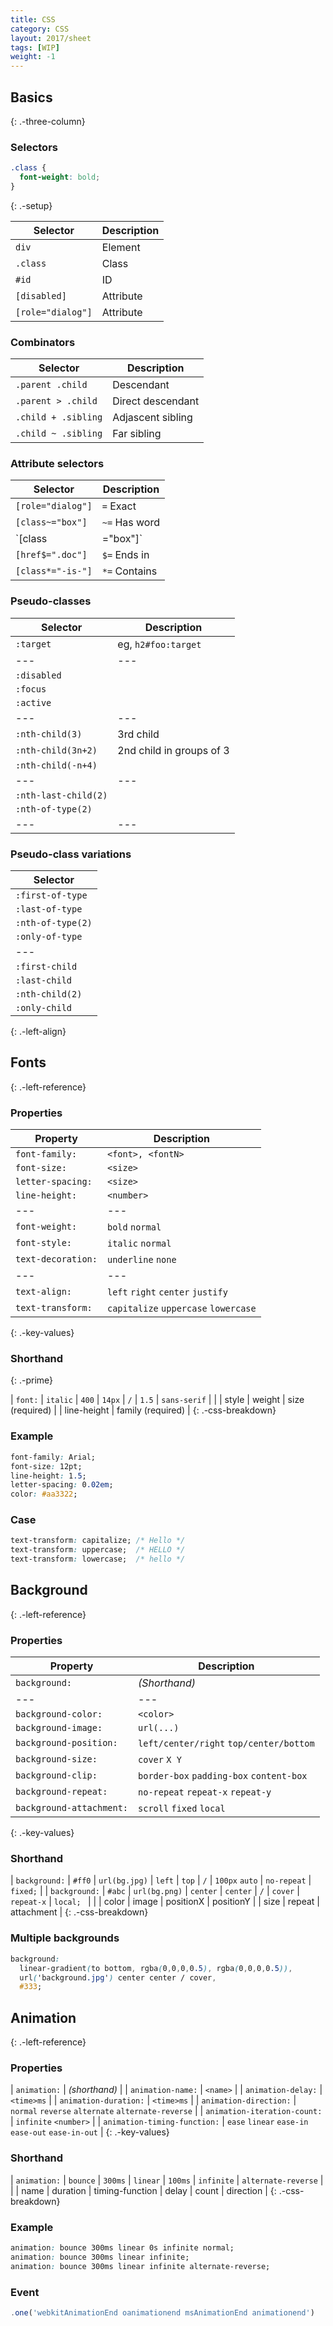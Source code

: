 ```yaml
---
title: CSS
category: CSS
layout: 2017/sheet
tags: [WIP]
weight: -1
---
```


## Basics
{: .-three-column}

### Selectors

```css
.class {
  font-weight: bold;
}
```
{: .-setup}

| Selector | Description |
| --- | --- |
| `div` | Element |
| `.class` | Class |
| `#id` | ID |
| `[disabled]` | Attribute |
| `[role="dialog"]` | Attribute |

### Combinators

| Selector | Description |
| --- | --- |
| `.parent .child` | Descendant |
| `.parent > .child` | Direct descendant |
| `.child + .sibling` | Adjascent sibling |
| `.child ~ .sibling` | Far sibling |

### Attribute selectors

| Selector | Description |
| --- | --- |
| `[role="dialog"]` | `=` Exact |
| `[class~="box"]` | `~=` Has word |
| `[class|="box"]` | `|=` Exact or prefix (eg, `value-`) |
| `[href$=".doc"]` | `$=` Ends in |
| `[class*="-is-"]` | `*=` Contains |

### Pseudo-classes

| Selector | Description |
| --- | --- |
| `:target` | eg, `h2#foo:target` |
| --- | --- |
| `:disabled` | |
| `:focus` | |
| `:active` | |
| --- | --- |
| `:nth-child(3)` | 3rd child |
| `:nth-child(3n+2)` | 2nd child in groups of 3 |
| `:nth-child(-n+4)` | |
| --- | --- |
| `:nth-last-child(2)` | |
| `:nth-of-type(2)` | |
| --- | --- |

### Pseudo-class variations

| Selector |
| --- |
| `:first-of-type` |
| `:last-of-type` |
| `:nth-of-type(2)` |
| `:only-of-type` |
| --- |
| `:first-child` |
| `:last-child` |
| `:nth-child(2)` |
| `:only-child` |
{: .-left-align}

Fonts
-----
{: .-left-reference}

### Properties

| Property | Description |
| --- | --- |
| `font-family:` | `<font>, <fontN>` |
| `font-size:` | `<size>` |
| `letter-spacing:` | `<size>` |
| `line-height:` | `<number>` |
| --- | --- |
| `font-weight:` | `bold` `normal` |
| `font-style:` | `italic` `normal` |
| `text-decoration:` | `underline` `none` |
| --- | --- |
| `text-align:` | `left` `right` `center` `justify` |
| `text-transform:` | `capitalize` `uppercase` `lowercase` |
{: .-key-values}

### Shorthand
{: .-prime}

| `font:` | `italic` | `400`  | `14px`   | `/` | `1.5`       | `sans-serif` |
|         | style    | weight | size (required) |     | line-height | family (required)  |
{: .-css-breakdown}

### Example

```css
font-family: Arial;
font-size: 12pt;
line-height: 1.5;
letter-spacing: 0.02em;
color: #aa3322;
```

### Case

```css
text-transform: capitalize; /* Hello */
text-transform: uppercase;  /* HELLO */
text-transform: lowercase;  /* hello */
```

Background
----------
{: .-left-reference}

### Properties

| Property                 | Description                              |
| ---                      | ---                                      |
| `background:`            | _(Shorthand)_                            |
| ---                      | ---                                      |
| `background-color:`      | `<color>`                                |
| `background-image:`      | `url(...)`                               |
| `background-position:`   | `left/center/right` `top/center/bottom`  |
| `background-size:`       | `cover` `X Y`                            |
| `background-clip:`       | `border-box` `padding-box` `content-box` |
| `background-repeat:`     | `no-repeat` `repeat-x` `repeat-y`        |
| `background-attachment:` | `scroll` `fixed` `local`                 |
{: .-key-values}

### Shorthand

| `background:` | `#ff0` | `url(bg.jpg)` | `left`    | `top`     | `/` | `100px` `auto` | `no-repeat` | `fixed;`   |
| `background:` | `#abc` | `url(bg.png)` | `center`  | `center`  | `/` | `cover`        | `repeat-x`  | `local; `  |
|               | color  | image         | positionX | positionY |     | size           | repeat      | attachment |
{: .-css-breakdown}

### Multiple backgrounds

```css
background:
  linear-gradient(to bottom, rgba(0,0,0,0.5), rgba(0,0,0,0.5)),
  url('background.jpg') center center / cover,
  #333;
  ```

Animation
---------
{: .-left-reference}

### Properties

| `animation:` | _(shorthand)_ |
| `animation-name:` | `<name>` |
| `animation-delay:` | `<time>ms` |
| `animation-duration:` | `<time>ms` |
| `animation-direction:` | `normal` `reverse` `alternate` `alternate-reverse` |
| `animation-iteration-count:` | `infinite` `<number>` |
| `animation-timing-function:` | `ease` `linear` `ease-in` `ease-out` `ease-in-out` |
{: .-key-values}

### Shorthand

| `animation:` | `bounce` | `300ms` | `linear` | `100ms` | `infinite` | `alternate-reverse` |
| | name | duration | timing-function | delay | count | direction |
{: .-css-breakdown}

### Example

```css
animation: bounce 300ms linear 0s infinite normal;
animation: bounce 300ms linear infinite;
animation: bounce 300ms linear infinite alternate-reverse;
```

### Event

```js
.one('webkitAnimationEnd oanimationend msAnimationEnd animationend')
```

